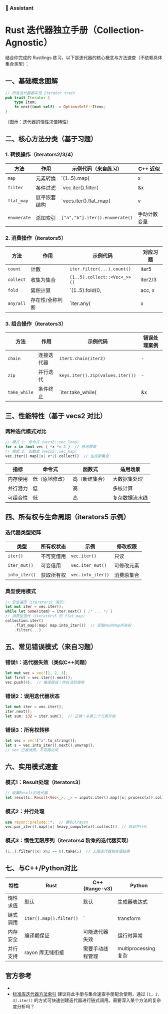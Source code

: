 ### 🤖 Assistant

# Rust 迭代器独立手册（Collection-Agnostic）
结合你完成的 Rustlings 练习，以下是迭代器的核心概念与方法速查（不依赖具体集合类型）：
## 一、基础概念图解
```rust
// 所有迭代器都实现 Iterator trait
pub trait Iterator {
    type Item;
    fn next(&mut self) -> Option<Self::Item>;
}
```
（图示：迭代器的惰性求值特性）
## 二、核心方法分类（基于习题）
### 1. 转换操作（iterators2/3/4）
| 方法       | 作用                      | 示例代码（来自练习）                   | C++ 近似         |
|------------|---------------------------|----------------------------------------|------------------|
| `map`      | 元素转换                  | `(1..5).map(|x| x*2)`                 | `std::transform` |
| `filter`   | 条件过滤                  | `vec.iter().filter(|&x| x%2 == 0)`    | `std::copy_if`   |
| `flat_map` | 展平嵌套结构              | `vecs.iter().flat_map(|v| v.iter())`  | 嵌套循环          |
| `enumerate`| 添加索引                  | `["a","b"].iter().enumerate()`        | 手动计数变量      |
### 2. 消费操作（iterators5）
| 方法        | 作用                      | 示例代码                        | 对应习题        |
|-------------|---------------------------|---------------------------------|-----------------|
| `count`     | 计数                      | `iter.filter(...).count()`      | iter5           |
| `collect`   | 收集为集合                | `(1..5).collect::<Vec<_>>()`    | iter2/3         |
| `fold`      | 累积计算                  | `(1..5).fold(0, |acc, x| acc+x)` | iter4 (阶乘)    |
| `any/all`   | 存在性/全称判断           | `iter.any(|x| x > 5)`           | -               |
### 3. 组合操作（iterators3）
| 方法         | 作用                      | 示例代码                          | 错误处理案例      |
|--------------|---------------------------|-----------------------------------|-------------------|
| `chain`      | 连接迭代器                | `iter1.chain(iter2)`             | -                 |
| `zip`        | 并行迭代                  | `keys.iter().zip(values.iter())` | -                 |
| `take_while` | 条件终止                  | `iter.take_while(|&x| x < 5)`    | -                 |
## 三、性能特性（基于 vecs2 对比）
### 两种迭代模式对比
```rust
// 模式 1: 命令式（vecs2::vec_loop）
for x in &mut vec { *x *= 2 }  // 原地修改
// 模式 2: 函数式（vecs2::vec_map）
vec.iter().map(|x| x*2).collect()  // 生成新集合
```
| 指标        | 命令式              | 函数式              | 适用场景             |
|-------------|---------------------|---------------------|---------------------|
| 内存使用    | 低（原地修改）      | 高（新建集合）      | 大数据集处理        |
| 并行潜力    | 低                  | 高                  | 多核计算            |
| 可组合性    | 低                  | 高                  | 复杂数据流水线      |
## 四、所有权与生命周期（iterators5 示例）
### 迭代器类型矩阵
| 类型                | 所有权状态          | 示例                      | 修改权限          |
|---------------------|---------------------|---------------------------|-------------------|
| `iter()`            | 不可变借用          | `vec.iter()`              | 只读              |
| `iter_mut()`        | 可变借用            | `vec.iter_mut()`          | 可修改元素        |
| `into_iter()`       | 获取所有权          | `vec.into_iter()`         | 消费原集合        |
### 典型使用模式
```rust
// 安全遍历（iterators1 演示）
let mut iter = vec.iter();
while let Some(item) = iter.next() { /* ... */ }
// 消费型迭代（iterators5 的 flat_map）
collection.iter()
    .flat_map(|map| map.into_iter())  // 获取HashMap所有权
    .filter(...)
```
## 五、常见错误模式（来自习题）
### 错误1：迭代器失效（类似C++问题）
```rust
let mut vec = vec![1, 2, 3];
let first = vec.iter().next();
vec.push(4);  // 编译错误！存在活跃借用
```
### 错误2：误用迭代器状态
```rust
let mut iter = vec.iter();
iter.next();
let sum: i32 = iter.sum();  // 正确！从第二个元素开始
```
### 错误3：所有权转移
```rust
let vec = vec!["a".to_string()];
let s = vec.into_iter().next().unwrap();
// vec 已被消费，不可再访问
```
## 六、实用模式速查
### 模式1：Result处理（iterators3）
```rust
// 收集Result的迭代器
let results: Result<Vec<_>, _> = inputs.iter().map(|x| process(x)).collect();
```
### 模式2：并行处理
```rust
use rayon::prelude::*;  // 需引入rayon
vec.par_iter().map(|x| heavy_compute(x)).collect()  // 自动并行化
```
### 模式3：惰性无限序列（iterators4 阶乘的迭代器实现）
```rust
(1..).filter(|x| x%2 == 0).take(5)  // 无限迭代器取有限结果
```
## 七、与C++/Python对比
| 特性              | Rust                          | C++ (Range-v3)           | Python                   |
|-------------------|-------------------------------|--------------------------|--------------------------|
| 惰性求值          | 默认                          | 默认                     | 生成器表达式             |
| 链式调用          | `iter().map().filter()`       | ` | transform | filter`  | `map(filter(...))`       |
| 内存安全          | 编译期保证                    | 可能迭代器失效           | 运行时异常               |
| 并行支持          | rayon 库无缝衔接               | 需要手动线程管理         | multiprocessing 复杂     |
## 官方参考
- 
- [标准库迭代器方法索引](https://doc.rust-lang.org/std/iter/#implementations)
建议将此手册与集合速查手册配合使用，通过 `[1, 2, 3].iter()` 的方式可快速创建迭代器进行链式调用。需要深入某个方法的复杂度分析吗？